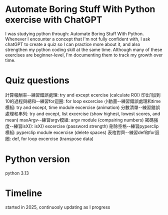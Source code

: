 # Automate Boring Stuff  With Python exercise with ChatGPT
I was studying python through: Automate Boring Stuff With Python. Whenever I encounter a concept that I'm not fully confident with, I ask chatGPT to create a quiz so I can practice more about it, and also strengthen my python coding skill at the same time. Although many of these exercises are beginner-level, I'm documenting them to track my growth over time.

# Quiz questions
計算報酬率--練習錯誤處理: try and except ecercise (calculate ROI)
印出1加到10的過程與總和--練習for迴圈: for loop excercise
小動畫--練習錯誤處理和time模組: try and except, time module excercise (animation)
分數清單--練習錯誤處理和串列: try and except, list excercise (show highest, lowest scores, and mean)
maxArgv--練習argv模組: argv module (compairing numbers)
密碼強度--練習isX(): isX() excercise (password strength)
刪除空格--練習pyperclip模組: pyperclip module excercise (delete spaces)
表格對齊--練習def和for迴圈: def, for loop excercise (transpose data)

# Python version
python 3.13

# Timeline
started in 2025, continuosly updating as I progress
